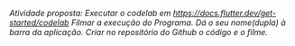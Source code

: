 *Atividade proposta:*
*Executar o codelab em https://docs.flutter.dev/get-started/codelab*
*Filmar a execução do Programa.*
*Dá o seu nome(dupla) à barra da aplicação.*
*Criar no repositório do Github o código e o filme.*

